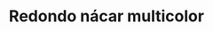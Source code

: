 ---
title: Redondo nácar multicolor
date: 
draft: false

# descripcion
description : Anillo de plata 925 y nácar

materials: Plata 925

color: Plata y nácar

dimensions: 16ml diámetro

code: 05-23-0576

type: "Anillos"

categories: [destacados]

# Images
# first image will be shown in the product page
images:
  # - image: "images/path_to_image"
  # La ubicacion de las imagenes es imagenes/Anillos/Anillos.Plata/05-23-0576-redondo-nacar-multicolor
  - image: "./images/anillos/plata/05-23-0576.JPG"
---